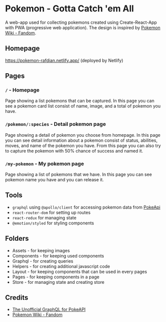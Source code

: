 # Pokemon - Gotta Catch 'em All

A web-app used for collecting pokemons created using Create-React-App with PWA (progressive web application). The design is inspired by [Pokemon Wiki - Fandom](https://pokemon.fandom.com/wiki/Pok%C3%A9mon_Wiki).

## Homepage

https://pokemon-rafdian.netlify.app/ (deployed by Netlify)

## Pages

### `/` - Homepage

Page showing a list pokemons that can be captured. In this page you can see a pokemon card list consist of name, image, and a total of pokemon you have.

### `/pokemon/:species` - Detail pokemon page

Page showing a detail of pokemon you choose from homepage. In this page you can see detail information about a pokemon consist of status, abilities, moves, and name of the pokemon you have. From this page you can also try to capture the pokemon with 50% chance of success and named it.

### `/my-pokemon` - My pokemon page

Page showing a list of pokemons that we have. In this page you can see pokemon name you have and you can release it.

## Tools

- `graphql` using `@apollo/client` for accessing pokemon data from [PokeApi](https://github.com/mazipan/graphql-pokeapi)
- `react-router-dom` for setting up routes
- `react-redux` for managing state
- `@emotion/styled` for styling components

## Folders

- Assets - for keeping images
- Components - for keeping used components
- Graphql - for creating queries
- Helpers - for creating additional javascript code
- Layout - for keeping components that can be used in every pages
- Pages - for keeping components in a page
- Store - for managing state and creating store

## Credits

- [The Unofficial GraphQL for PokeAPI](https://github.com/mazipan/graphql-pokeapi)
- [Pokemon Wiki - Fandom](https://pokemon.fandom.com/wiki/Pok%C3%A9mon_Wiki)
